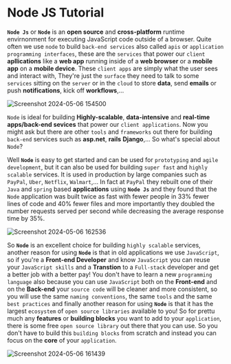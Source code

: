# Node JS Tutorial
**`Node Js`** or **`Node`** is an **open source** and **cross-platform** runtime envirnonment for executing JavaScript code outside of a browser. Quite often we use `node` to build `back-end services` also called `apis` or `application programming interfaces`, these are the `services` that power our `client` **apllications** like a **web app** running inside of a **web browser** or a **mobile app** on a **mobile device**. These `client apps` are simply what the user sees and interact with, They're just the `surface` they need to talk to some `services` sitting on the `server` or in the `cloud` to store **data**, send **emails** or push **notifications**, kick off **workflows**,...

![Screenshot 2024-05-06 154500](https://github.com/elyse502/Practices/assets/125453474/a578d970-cd31-4903-a5ca-e36f1581f90a)

`Node` is ideal for building **Highly-scalable**, **data-intensive** and **real-time apps/back-end sevices** that power our `client applications`. Now you might ask but there are other `tools` and `frameworks` out there for building `back-end` services such as **asp.net**, **rails** **Django**,... So what's special about `Node`?

Well **`Node`** is easy to get started and can be used for `prototyping` and `agile development`, but it can also be used for building `super fast` and `highly scalable` services. It is used in production by large companies such as `PayPal`, `Uber`, `Netflix`, `Walmart`,... In fact at `PayPal` they rebuilt one of their `Java` and `spring` based **applications** using **`Node Js`** and they found that the `Node` application was built twice as fast with fewer people in 33% fewer lines of code and 40% fewer files and more importantly they doubled the number requests served per second while decreasing the average response time by 35%.

![Screenshot 2024-05-06 162536](https://github.com/elyse502/Practices/assets/125453474/92288b74-4dc7-44c4-a154-2cc252512f4d)

So **`Node`** is an excellent choice for building `highly scalable` services, another reason for using **`Node`** is that in old applications we use `JavaScript`, so if you're a **Front-end Developer** and know `JavaScript` you can reuse your `JavaScript skills` and a **Transtion** to a `Full-stack` developer and get a better job with a better pay! You don't have to learn a new `programming language` also because you can use `JavaScript` both on the **Front-end** and on the **Back-end** your `source code` will be cleaner and more consistent, so you will use the same `naming conventions`, the same `tools` and the same `best practices` and finally another reason for using **`Node`** is that it has the largest `ecosystem` of `open source libraries` available to you! So for prettu much any **features** or **building blocks** you want to add to your `application`, there is some free `open source library` out there that you can use. So you don't have to build this `building blocks` from scratch and instead you can focus on the **core** of your `application`.

![Screenshot 2024-05-06 161439](https://github.com/elyse502/Practices/assets/125453474/be06371a-3cfe-423f-85ba-409840d27fb4)



